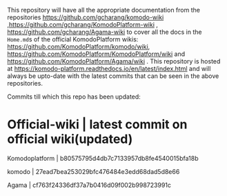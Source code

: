 This repository will have all the appropriate documentation from the repositories https://github.com/gcharang/komodo-wiki ,https://github.com/gcharang/KomodoPlatform-wiki , https://github.com/gcharang/Agama-wiki to cover all the docs in the `Home.md`s of the official KomodoPlatform wikis: https://github.com/KomodoPlatform/komodo/wiki, https://github.com/KomodoPlatform/KomodoPlatform/wiki and https://github.com/KomodoPlatform/Agama/wiki . This repository is hosted at https://komodo-platform.readthedocs.io/en/latest/index.html and will always be upto-date with the latest commits that can be seen in the above repositories.

Commits till which this repo has been updated:

Official-wiki | latest commit on official wiki(updated)
==============================================
Komodoplatform  |	b80575795d4db7c7133957db8fe4540015bfa18b

komodo          |	27ead7bea253029bfc476484e3edd68dad5d8e66

Agama           |	cf763f24336df37a7b0416d09f002b998723991c
